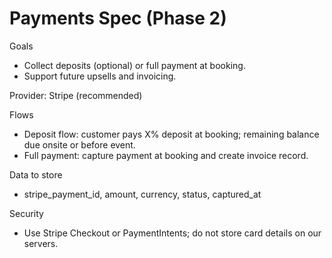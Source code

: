 # Payments Spec (Phase 2)

Goals
- Collect deposits (optional) or full payment at booking.
- Support future upsells and invoicing.

Provider: Stripe (recommended)

Flows
- Deposit flow: customer pays X% deposit at booking; remaining balance due onsite or before event.
- Full payment: capture payment at booking and create invoice record.

Data to store
- stripe_payment_id, amount, currency, status, captured_at

Security
- Use Stripe Checkout or PaymentIntents; do not store card details on our servers.